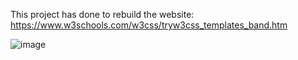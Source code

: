 This project has done to rebuild the website: https://www.w3schools.com/w3css/tryw3css_templates_band.htm

![image](https://github.com/LOTOTRUONG/Website-Cafeteria/assets/146346676/06c9f5ed-a49e-480d-9ecc-7683ca0755a3)
